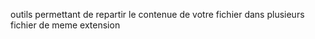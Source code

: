 outils permettant de repartir le contenue de votre fichier dans  plusieurs fichier  de meme extension
